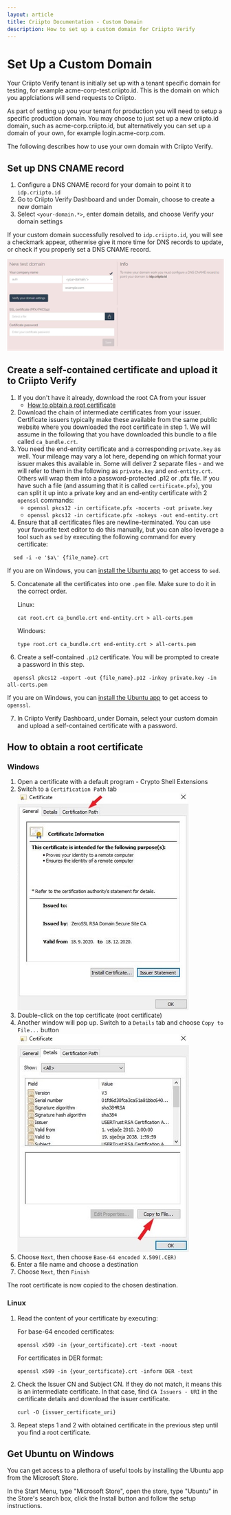 ```yaml
---
layout: article
title: Criipto Documentation - Custom Domain
description: How to set up a custom domain for Criipto Verify
---
```


# Set Up a Custom Domain

Your Criipto Verify tenant is initially set up with a tenant specific domain for testing, for example acme-corp-test.criipto.id. This is the domain on which you applciations will send requests to Criipto.

As part of setting up you your tenant for production you will need to setup a specific production domain. You may choose to just set up a new criipto.id domain, such as acme-corp.criipto.id, but alternatively you can set up a domain of your own, for example login.acme-corp.com.

The following describes how to use your own domain with Criipto Verify.

## Set up DNS CNAME record

1. Configure a DNS CNAME record for your domain to point it to `idp.criipto.id`
2. Go to Criipto Verify Dashboard and under Domain, choose to create a new domain
3. Select `<your-domain.*>`, enter domain details, and choose Verify your domain settings

If your custom domain successfully resolved to `idp.criipto.id`, you will see a checkmark appear, otherwise give it more time for DNS records to update, or check if you properly set a DNS CNAME record.

![Set up custom domain](/images/custom-domain.JPG)


## Create a self-contained certificate and upload it to Criipto Verify
1. If you don't have it already, download the root CA from your issuer
    - [How to obtain a root certificate](#root-certificate)
2. Download the chain of intermediate certificates from your issuer. Certificate issuers typically make these available from the same public website where you downloaded the root certificate in step 1. We will assume in the following that you have downloaded this bundle to a file called `ca_bundle.crt`.
3. You need the end-entity certificate and a corresponding `private.key` as well. Your mileage may vary a lot here, depending on which format your issuer makes this available in. Some will deliver 2 separate files - and we will refer to them in the following as `private.key` and `end-entity.crt`. Others will wrap them into a password-protected .p12 or .pfx file. If you have such a file (and assuming that it is called `certificate.pfx`), you can split it up into a private key and an end-entity certificate with 2 `openssl` commands:
    - `openssl pkcs12 -in certificate.pfx -nocerts -out private.key`
    - `openssl pkcs12 -in certificate.pfx -nokeys -out end-entity.crt`
4. Ensure that all certificates files are newline-terminated. You can use your favourite text editor to do this manually, but you can also leverage a tool such as `sed` by executing the following command for every certificate:
  ```
    sed -i -e '$a\' {file_name}.crt
  ```
If you are on Windows, you can [install the Ubuntu app](#ubuntu-on-windows) to get access to `sed`.

5. Concatenate all the certificates into one `.pem` file. Make sure to do it in the correct order.
  
    Linux:
    ```
    cat root.crt ca_bundle.crt end-entity.crt > all-certs.pem
    ```

    Windows:
    ```
    type root.crt ca_bundle.crt end-entity.crt > all-certs.pem
    ```
6. Create a self-contained `.p12` certificate. You will be prompted to create a password in this step.
  ```
    openssl pkcs12 -export -out {file_name}.p12 -inkey private.key -in all-certs.pem
  ```
  If you are on Windows, you can [install the Ubuntu app](#ubuntu-on-windows) to get access to `openssl`.

7. In Criipto Verify Dashboard, under Domain, select your custom domain and upload a self-contained certificate with a password.

<a name="root-certificate"></a>

## How to obtain a root certificate

### Windows
1. Open a certificate with a default program - Crypto Shell Extensions
2. Switch to a `Certification Path` tab
  ![Certification Path](/images/certificate-general.JPG)
3. Double-click on the top certificate (root certificate)
4. Another window will pop up. Switch to a `Details` tab and choose `Copy to File...` button
  ![Root Certificate](/images/root-certificate.JPG)
5. Choose `Next`, then choose `Base-64 encoded X.509(.CER)`
6. Enter a file name and choose a destination
7. Choose `Next`, then `Finish`

The root certificate is now copied to the chosen destination.

### Linux
1. Read the content of your certificate by executing:

    For base-64 encoded certificates:
    ```
    openssl x509 -in {your_certificate}.crt -text -noout
    ```
    For certificates in DER format:
    ```
    openssl x509 -in {your_certificate}.crt -inform DER -text
    ```
2. Check the Issuer CN and Subject CN. If they do not match, it means this is an intermediate certificate. In that case, find `CA Issuers - URI` in the certificate details and download the issuer certificate.
    ```
    curl -O {issuer_certificate_uri}
    ```
3. Repeat steps 1 and 2 with obtained certificate in the previous step until you find a root certificate.

<a name="ubuntu-on-windows"></a>

## Get Ubuntu on Windows
You can get access to a plethora of useful tools by installing the Ubuntu app from the Microsoft Store.

In the Start Menu, type "Microsoft Store", open the store, type "Ubuntu" in the Store's search box, click the Install button and follow the setup instructions.
